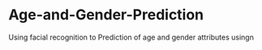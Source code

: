 # Age-and-Gender-Prediction
 Using facial recognition to Prediction of age and gender attributes usingn 
